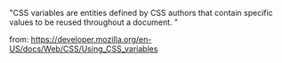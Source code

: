 "CSS variables are entities defined by CSS authors that contain specific values to be reused throughout a document. "

from: https://developer.mozilla.org/en-US/docs/Web/CSS/Using_CSS_variables

